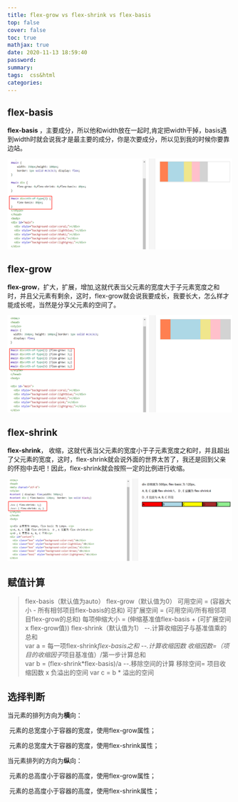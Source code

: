 ```yaml
---
title: flex-grow vs flex-shrink vs flex-basis
top: false
cover: false
toc: true
mathjax: true
date: 2020-11-13 18:59:40
password:
summary:
tags:  css&html
categories:
---
```


##  flex-basis 

 **flex-basis**  ，主要成分，所以他和width放在一起时,肯定把width干掉，basis遇到width时就会说我才是最主要的成分，你是次要成分，所以见到我的时候你要靠边站。

![](flex-grow-vs-flex-shrink-vs-flex-basis/1605267508063.png)

## flex-grow

**flex-grow**，扩大，扩展，增加,这就代表当父元素的宽度大于子元素宽度之和时，并且父元素有剩余，这时，flex-grow就会说我要成长，我要长大，怎么样才能成长呢，当然是分享父元素的空间了。

![](flex-grow-vs-flex-shrink-vs-flex-basis/1605267618433.png)

##  flex-shrink

**flex-shrink**， 收缩，这就代表当父元素的宽度小于子元素宽度之和时，并且超出了父元素的宽度，这时，flex-shrink就会说外面的世界太苦了，我还是回到父亲的怀抱中去吧！因此，flex-shrink就会按照一定的比例进行收缩。

![](flex-grow-vs-flex-shrink-vs-flex-basis/1605267974102.png)

## 赋值计算

> flex-basis（默认值为auto）
> flex-grow（默认值为0）
> 	可用空间 = (容器大小 - 所有相邻项目flex-basis的总和)
> 	可扩展空间 = (可用空间/所有相邻项目flex-grow的总和)
> 	每项伸缩大小 = (伸缩基准值flex-basis + (可扩展空间 x flex-grow值))
> flex-shrink（默认值为1）
> 	--.计算收缩因子与基准值乘的总和  
> 	  var a = 每一项flex-shrink*flex-basis之和
> 	 --.计算收缩因数
> 	  收缩因数=（项目的收缩因子*项目基准值）/第一步计算总和   
> 	   var b =  (flex-shrink*flex-basis)/a
> 	 --.移除空间的计算
> 	   移除空间= 项目收缩因数 x 负溢出的空间 
> 	    var c =  b * 溢出的空间    

## 选择判断

当元素的排列方向为**横**向：

​	元素的总宽度小于容器的宽度，使用flex-grow属性；

​	元素的总宽度大于容器的宽度，使用flex-shrink属性；

当元素排列的方向为**纵**向：

​	元素的总高度小于容器的高度，使用flex-grow属性；

​	元素的总高度小于容器的高度，使用flex-shrink属性；